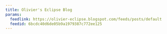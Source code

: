 ```yaml
---
title: Olivier's Eclipse Blog
params:
  feedlink: https://olivier-eclipse.blogspot.com/feeds/posts/default
  feedid: 6bcdc40d6de05b9a1979387c772ee125
---
```

